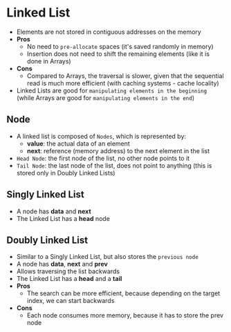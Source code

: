 # Linked List

- Elements are not stored in contiguous addresses on the memory
- **Pros**
  - No need to `pre-allocate` spaces (it's saved randomly in memory)
  - Insertion does not need to shift the remaining elements (like it is done in Arrays)
- **Cons**
  - Compared to Arrays, the traversal is slower, given that the sequential read is much more efficient (with caching systems - cache locality)
- Linked Lists are good for `manipulating elements in the beginning` (while Arrays are good for `manipulating elements in the end`)

## Node

- A linked list is composed of `Nodes`, which is represented by:
  - **value**: the actual data of an element
  - **next**: reference (memory address) to the next element in the list
- `Head Node`: the first node of the list, no other node points to it
- `Tail Node`: the last node of the list, does not point to anything (this is stored only in Doubly Linked Lists)

## Singly Linked List

- A node has **data** and **next**
- The Linked List has a **head** node

## Doubly Linked List

- Similar to a Singly Linked List, but also stores the `previous node`
- A node has **data**, **next** and **prev**
- Allows traversing the list backwards
- The Linked List has a **head** and a **tail**
- **Pros**
  - The search can be more efficient, because depending on the target index, we can start backwards
- **Cons**
  - Each node consumes more memory, because it has to store the prev node
